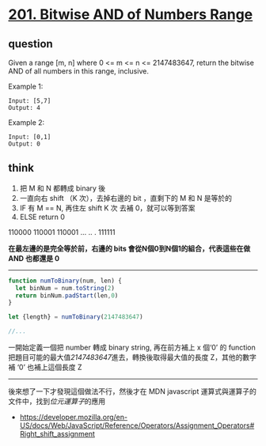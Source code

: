 # [201. Bitwise AND of Numbers Range](https://leetcode.com/problems/subarray-sum-equals-k/)

## question

Given a range [m, n] where 0 <= m <= n <= 2147483647, return the bitwise AND of all numbers in this range, inclusive.

Example 1:
```
Input: [5,7]
Output: 4
```

Example 2:
```
Input: [0,1]
Output: 0
```

## think
1. 把 M 和 N 都轉成 binary 後
2. 一直向右 shift （K 次），去掉右邊的 bit ，直剩下的 M 和 N 是等於的
3. IF 有 M == N, 再住左 shift K 次 去補 0，就可以等到答案
4. ELSE  return 0

110000 
110001
110001
...
..
.
111111

**在最左邊的是完全等於前，右邊的 bits 會從N個0到N個1的組合，代表這些在做 AND 也都還是 0**


---

```javascript
function numToBinary(num, len) {
  let binNum = num.toString(2)
  return binNum.padStart(len,0)
}

let {length} = numToBinary(2147483647)

//...

```

一開始定義一個把 number 轉成 binary string, 再在前方補上 x 個‘0’ 的 function  
把題目可能的最大值*2147483647*進去，轉換後取得最大值的長度 Z，其他的數字補 ‘0’ 也補上這個長度 Z

---

後來想了一下才發現這個做法不行，然後才在 MDN javascript 運算式與運算子的文件中，找到*位元運算子*的應用


- https://developer.mozilla.org/en-US/docs/Web/JavaScript/Reference/Operators/Assignment_Operators#Right_shift_assignment
